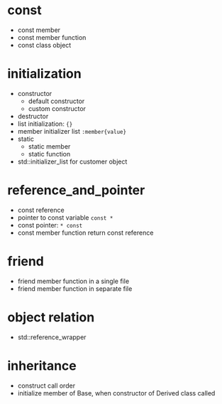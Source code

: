 # const
- const member
- const member function
- const class object

# initialization
- constructor
  - default constructor
  - custom constructor
- destructor
- list initialization: `{}`
- member initializer list `:member{value}`
- static
  - static member 
  - static function
- std::initializer_list for customer object

# reference_and_pointer
- const reference
- pointer to const variable `const *`
- const pointer: `* const`
- const member function return const reference

# friend
- friend member function in a single file
- friend member function in separate file

# object relation
- std::reference_wrapper

# inheritance
- construct call order
- initialize member of Base, when constructor of Derived class called